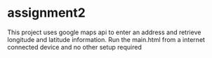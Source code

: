 # assignment2
This project uses google maps api to enter an address and retrieve longitude and latitude information.
Run the main.html from a internet connected device and no other setup required
